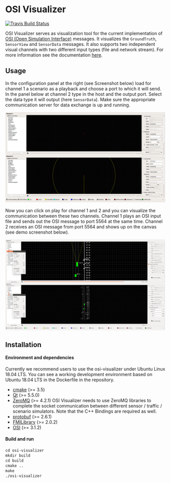 # OSI Visualizer
[![Travis Build Status](https://travis-ci.org/OpenSimulationInterface/osi-visualizer.svg?branch=master)](https://travis-ci.org/OpenSimulationInterface/osi-visualizer)

OSI Visualizer serves as visualization tool for the current implementation of [OSI (Open Simulation Interface)](https://github.com/OpenSimulationInterface/open-simulation-interface) messages. It visualizes the `GroundTruth`, `SensorView` and `SensorData` messages. It also supports two independent visual channels with two different input types (file and network stream). For more information see the documentation [here](https://opensimulationinterface.github.io/osi-documentation/osi-visualizer/README.html).

## Usage

In the configuration panel at the right (see Screenshot below) load for channel 1 a scenario as a playback and choose a port to which it will send. In the panel below at channel 2 type in the host and the output port. Select the data type it will output (here `SensorData`). Make sure the appropriate communication server for data exchange is up and running. 

![](Resources/Images/Over_View.png)

Now you can click on play for channel 1 and 2 and you can visualize the communication between these two channels.  Channel 1 plays an OSI input file and sends out the OSI message to port 5564 at the same time. Channel 2 receives an OSI message from port 5564 and shows up on the canvas (see demo screenshot below).

![](Resources/Images/Demo.png)

## Installation

#### Environment and dependencies

Currently we recommend users to use the osi-visualizer under Ubuntu Linux 18.04 LTS. You can see a working development environment based on Ubuntu 18.04 LTS in the Dockerfile in the repository.

* [cmake](https://cmake.org/) (>= 3.5) 
* [Qt](http://download.qt.io/official_releases/qt/) (>= 5.5.0)
* [ZeroMQ](http://zeromq.org/intro:get-the-software) (>= 4.2.1) OSI Visualizer needs to use ZeroMQ libraries to complete the socket communication between different sensor / traffic / scenario simulators. Note that the C++ Bindings are required as well.
* [protobuf](https://github.com/google/protobuf) (>= 2.6.1)
* [FMILibrary](https://svn.jmodelica.org/FMILibrary/tags) (>= 2.0.2)
* [OSI](https://github.com/OpenSimulationInterface/open-simulation-interface.git) (>= 3.1.2) 

#### Build and run

```
cd osi-visualizer
mkdir build
cd build
cmake ..
make
./osi-visualizer
```